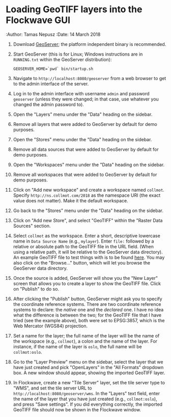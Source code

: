 Loading GeoTIFF layers into the Flockwave GUI
=============================================

:Author: Tamas Nepusz
:Date: 14 March 2018

1. Download [GeoServer](http://geoserver.org/release/stable/); the platform
   independent binary is recommended.

2. Start GeoServer (this is for Linux; Windows instructions are in `RUNNING.txt`
   within the GeoServer distribution):

   ```
   GEOSERVER_HOME=`pwd` bin/startup.sh
   ```

3. Navigate to `http://localhost:8080/geoserver` from a web browser to get to the
   admin interface of the server.

4. Log in to the admin interface with username `admin` and password `geoserver`
   (unless they were changed; in that case, use whatever you changed the admin
   password to).

5. Open the "Layers" menu under the "Data" heading on the sidebar.

6. Remove all layers that were added to GeoServer by default for demo purposes.

7. Open the "Stores" menu under the "Data" heading on the sidebar.

8. Remove all data sources that were added to GeoServer by default for demo
   purposes.

9. Open the "Workspaces" menu under the "Data" heading on the sidebar.

10. Remove all workspaces that were added to GeoServer by default for demo
    purposes.

11. Click on "Add new workspace" and create a workspace named `collmot`. Specify
    `http://ns.collmot.com/2018` as the namespace URI (the exact value does not
	matter). Make it the default workspace.

12. Go back to the "Stores" menu under the "Data" heading on the sidebar.

13. Click on "Add new Store", and select "GeoTIFF" within the "Raster Data Sources"
    section.

14. Select `collmot` as the workspace. Enter a short, descriptive lowercase name
    in `Data Source Name` (e.g., `mylayer`). Enter `file:` followed by a relative
	or absolute path to the GeoTIFF file in the URL field. (When using a relative
	path, it will be relative to the GeoServer data directory). An example GeoTIFF
	file to test things with is to be found [here](http://www.terracolor.net/download/tc_ng_oslo_no_geotiff.zip).
	You may also click on the "Browse..." button, which will let you browse the
	GeoServer data directory.

15. Once the source is added, GeoServer will show you the "New Layer" screen that
    allows you to create a layer to show the GeoTIFF file. Click on "Publish"
	to do so.

16. After clicking the "Publish" button, GeoServer might ask you to
    specify the coordinate reference systems. There are two coordinate reference
	systems to declare: the *native* one and the *declared* one. I have no idea
	what the difference is between the two; for the GeoTIFF file that I have
	tried (see the example above), both were set to EPSG:3857, which is the
	Web Mercator (WGS84) projection.

17. Set a name for the layer; the full name of the layer will be the name of the
    workspace (e.g., `collmot`), a colon and the name of the layer. For instance,
	if the name of the layer is `oslo`, the full name will be `collmot:oslo`.

18. Go to the "Layer Preview" menu on the sidebar, select the layer that we have
    just created and pick "OpenLayers" in the "All Formats" dropdown box. A new
	window should appear, showing the imported GeoTIFF layer.

19. In Flockwave, create a new "Tile Server" layer, set the tile server type to
    "WMS", and set the tile server URL to `http://localhost:8080/geoserver/wms`.
	In the "Layers" text field, enter the name of the layer that you have just
	created (e.g., `collmot:oslo`), and press "Save settings". If you did
	everything correctly, the imported GeoTIFF file should now be shown in the
	Flockwave window.
